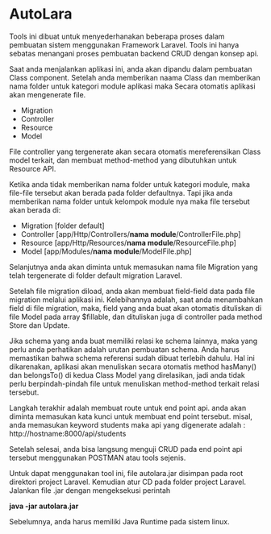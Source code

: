 # AutoLara


Tools ini dibuat untuk menyederhanakan beberapa proses dalam 
pembuatan sistem menggunakan Framework Laravel. Tools ini hanya
sebatas menangani proses pembuatan backend CRUD dengan konsep api.

Saat anda menjalankan aplikasi ini,
anda akan dipandu dalam pembuatan Class component. Setelah anda
memberikan naama Class dan memberikan nama folder untuk kategori module aplikasi
maka Secara otomatis aplikasi akan mengenerate file.
- Migration 
- Controller
- Resource
- Model

File controller yang tergenerate akan secara otomatis mereferensikan Class model terkait,
dan membuat method-method yang dibutuhkan untuk Resource API.

Ketika anda tidak memberikan nama folder untuk kategori module, maka file-file tersebut
akan berada pada folder defaultnya. Tapi jika anda memberikan nama folder untuk kelompok
module nya maka file tersebut akan berada di:

- Migration [folder default]
- Controller [app/Http/Controllers/<strong>nama module</strong>/ControllerFile.php]
- Resource [app/Http/Resources/<strong>nama module</strong>/ResourceFile.php]
- Model [app/Modules/<strong>nama module</strong>/ModelFile.php]
  
Selanjutnya anda akan diminta untuk memasukan nama file Migration yang telah tergenerate
di folder default migration Laravel.

Setelah file migration diload, anda akan membuat field-field data pada file migration 
melalui aplikasi ini. Kelebihannya adalah, saat anda menambahkan field di file migration,
maka, field yang anda buat akan otomatis dituliskan di file Model pada array $fillable,
dan dituliskan juga di controller pada method Store dan Update.

Jika schema yang anda buat memiliki relasi ke schema lainnya, maka yang perlu anda perhatikan
adalah urutan pembuatan schema. Anda harus memastikan bahwa schema referensi sudah dibuat terlebih
dahulu. Hal ini dikarenakan, aplikasi akan menuliskan secara otomatis method hasMany() dan belongsTo()
di kedua Class Model yang direlasikan, jadi anda tidak perlu berpindah-pindah file untuk menuliskan 
method-method terkait relasi tersebut.

Langkah terakhir adalah membuat route untuk end point api. anda akan diminta memasukan
kata kunci untuk membuat end point tersebut. misal, anda memasukan keyword students
maka api yang digenerate adalah : http://hostname:8000/api/students

Setelah selesai, anda bisa langsung menguji CRUD pada end point api tersebut menggunakan POSTMAN
atau tools sejenis.

Untuk dapat menggunakan tool ini, file autolara.jar disimpan pada
root direktori project Laravel. Kemudian atur CD pada folder project Laravel.
Jalankan file .jar dengan mengeksekusi perintah

<b>java -jar autolara.jar</b>

Sebelumnya, anda harus memiliki Java Runtime pada sistem linux.


